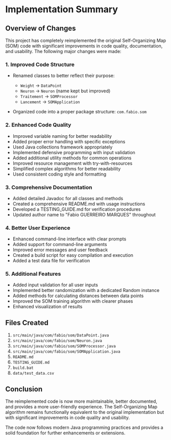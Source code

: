 # Implementation Summary

## Overview of Changes

This project has completely reimplemented the original Self-Organizing Map (SOM) code with significant improvements in code quality, documentation, and usability. The following major changes were made:

### 1. Improved Code Structure

- Renamed classes to better reflect their purpose:
  - `Weight` → `DataPoint`
  - `Neuron` → `Neuron` (name kept but improved)
  - `Traitement` → `SOMProcessor`
  - `Lancement` → `SOMApplication`

- Organized code into a proper package structure: `com.fabio.som`

### 2. Enhanced Code Quality

- Improved variable naming for better readability
- Added proper error handling with specific exceptions
- Used Java collections framework appropriately
- Implemented defensive programming with input validation
- Added additional utility methods for common operations
- Improved resource management with try-with-resources
- Simplified complex algorithms for better readability
- Used consistent coding style and formatting

### 3. Comprehensive Documentation

- Added detailed Javadoc for all classes and methods
- Created a comprehensive README.md with usage instructions
- Developed a TESTING_GUIDE.md for verification procedures
- Updated author name to "Fabio GUERREIRO MARQUES" throughout

### 4. Better User Experience

- Enhanced command-line interface with clear prompts
- Added support for command-line arguments
- Improved error messages and user feedback
- Created a build script for easy compilation and execution
- Added a test data file for verification

### 5. Additional Features

- Added input validation for all user inputs
- Implemented better randomization with a dedicated Random instance
- Added methods for calculating distances between data points
- Improved the SOM training algorithm with clearer phases
- Enhanced visualization of results

## Files Created

1. `src/main/java/com/fabio/som/DataPoint.java`
2. `src/main/java/com/fabio/som/Neuron.java`
3. `src/main/java/com/fabio/som/SOMProcessor.java`
4. `src/main/java/com/fabio/som/SOMApplication.java`
5. `README.md`
6. `TESTING_GUIDE.md`
7. `build.bat`
8. `data/test_data.csv`

## Conclusion

The reimplemented code is now more maintainable, better documented, and provides a more user-friendly experience. The Self-Organizing Map algorithm remains functionally equivalent to the original implementation but with significant improvements in code quality and usability.

The code now follows modern Java programming practices and provides a solid foundation for further enhancements or extensions.